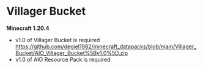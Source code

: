 # Villager Bucket

**Minecraft 1.20.4**

- v1.0 of Villager Bucket is required
https://github.com/degiel1982/minecraft_datapacks/blob/main/Villager_Bucket/AIO_Villager_Bucket%5Bv1.0%5D.zip
- v1.0 of AIO Resource Pack is required

